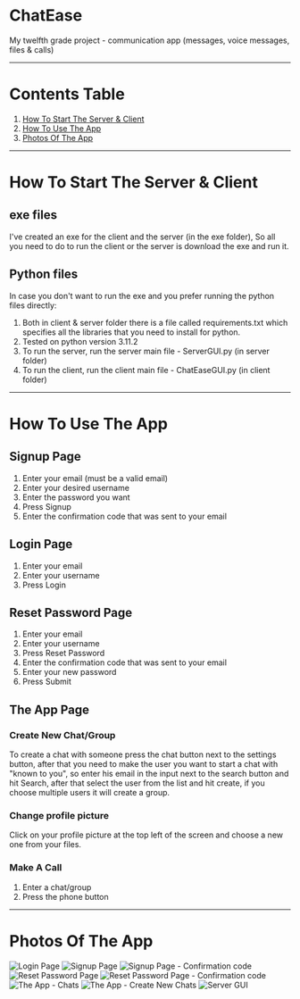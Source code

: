 # ChatEase
My twelfth grade project - communication app (messages, voice messages, files & calls)

----------------------------------------------------------------------

# Contents Table
1. [How To Start The Server & Client](#How-To-Start-The-Server-&-Client)
3. [How To Use The App](#How-To-Use-The-App)
4. [Photos Of The App](#Photos-Of-The-App)

----------------------------------------------------------------------

# How To Start The Server & Client

## exe files
I've created an exe for the client and the server (in the exe folder), So all you need to do to run the client or the server is download the exe and run it.

## Python files
In case you don't want to run the exe and you prefer running the python files directly:

1. Both in client & server folder there is a file called requirements.txt which specifies all the libraries that you need to install for python.
2. Tested on python version 3.11.2
3. To run the server, run the server main file - ServerGUI.py (in server folder)
4. To run the client, run the client main file - ChatEaseGUI.py (in client folder)

----------------------------------------------------------------------

# How To Use The App

## Signup Page
1. Enter your email (must be a valid email)
2. Enter your desired username
3. Enter the password you want
4. Press Signup
5. Enter the confirmation code that was sent to your email

## Login Page
1. Enter your email
2. Enter your username
3. Press Login

## Reset Password Page
1. Enter your email
2. Enter your username
3. Press Reset Password
4. Enter the confirmation code that was sent to your email
5. Enter your new password
6. Press Submit

## The App Page
### Create New Chat/Group
To create a chat with someone press the chat button next to the settings button, after that you need to make the user you want to start a chat with "known to you", so enter his email in the input next to the search button and hit Search, after that select the user from the list and hit create, if you choose multiple users it will create a group.
### Change profile picture
Click on your profile picture at the top left of the screen and choose a new one from your files.
### Make A Call
1. Enter a chat/group
2. Press the phone button

----------------------------------------------------------------------

# Photos Of The App
![Login Page](https://github.com/Omer-Dagry/ChatEase/blob/main/Photos/Login%20Page.png?raw=true)
![Signup Page](https://github.com/Omer-Dagry/ChatEase/blob/main/Photos/Signup%20Page.png?raw=true)
![Signup Page - Confirmation code](https://github.com/Omer-Dagry/ChatEase/blob/main/Photos/Signup%20Page%20-%20Confirmation%20code.png?raw=true)
![Reset Password Page](https://github.com/Omer-Dagry/ChatEase/blob/main/Photos/Reset%20Password%20Page.png?raw=true)
![Reset Password Page - Confirmation code](https://github.com/Omer-Dagry/ChatEase/blob/main/Photos/Reset%20Password%20Page%20-%20Confirmation%20code.png?raw=true)
![The App - Chats](https://github.com/Omer-Dagry/ChatEase/blob/main/Photos/The%20App%20-%20Chats.png?raw=true)
![The App - Create New Chats](https://github.com/Omer-Dagry/ChatEase/blob/main/Photos/The%20App%20-%20Create%20New%20Chats.png?raw=true)
![Server GUI](https://github.com/Omer-Dagry/ChatEase/blob/main/Photos/Server%20GUI.png?raw=true)
